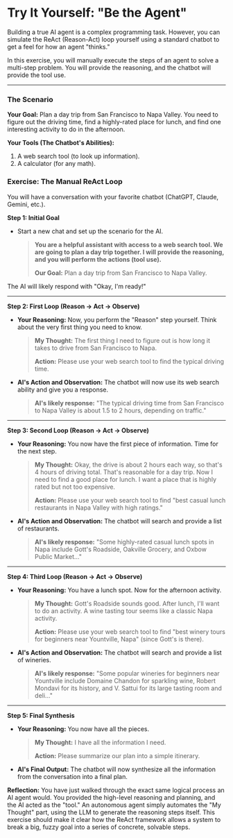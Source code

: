 # Try It Yourself: "Be the Agent"

Building a true AI agent is a complex programming task. However, you can simulate the ReAct (Reason-Act) loop yourself using a standard chatbot to get a feel for how an agent "thinks."

In this exercise, you will manually execute the steps of an agent to solve a multi-step problem. You will provide the reasoning, and the chatbot will provide the tool use.

---

### The Scenario

**Your Goal:** Plan a day trip from San Francisco to Napa Valley. You need to figure out the driving time, find a highly-rated place for lunch, and find one interesting activity to do in the afternoon.

**Your Tools (The Chatbot's Abilities):**
1.  A web search tool (to look up information).
2.  A calculator (for any math).

### Exercise: The Manual ReAct Loop

You will have a conversation with your favorite chatbot (ChatGPT, Claude, Gemini, etc.).

**Step 1: Initial Goal**

*   Start a new chat and set up the scenario for the AI.
    > **You are a helpful assistant with access to a web search tool. We are going to plan a day trip together. I will provide the reasoning, and you will perform the actions (tool use).**
    >
    > **Our Goal:** Plan a day trip from San Francisco to Napa Valley.

The AI will likely respond with "Okay, I'm ready!"

---

**Step 2: First Loop (Reason -> Act -> Observe)**

*   **Your Reasoning:** Now, you perform the "Reason" step yourself. Think about the very first thing you need to know.
    > **My Thought:** The first thing I need to figure out is how long it takes to drive from San Francisco to Napa.
    >
    > **Action:** Please use your web search tool to find the typical driving time.

*   **AI's Action and Observation:** The chatbot will now use its web search ability and give you a response.
    > **AI's likely response:** "The typical driving time from San Francisco to Napa Valley is about 1.5 to 2 hours, depending on traffic."

---

**Step 3: Second Loop (Reason -> Act -> Observe)**

*   **Your Reasoning:** You now have the first piece of information. Time for the next step.
    > **My Thought:** Okay, the drive is about 2 hours each way, so that's 4 hours of driving total. That's reasonable for a day trip. Now I need to find a good place for lunch. I want a place that is highly rated but not too expensive.
    >
    > **Action:** Please use your web search tool to find "best casual lunch restaurants in Napa Valley with high ratings."

*   **AI's Action and Observation:** The chatbot will search and provide a list of restaurants.
    > **AI's likely response:** "Some highly-rated casual lunch spots in Napa include Gott's Roadside, Oakville Grocery, and Oxbow Public Market..."

---

**Step 4: Third Loop (Reason -> Act -> Observe)**

*   **Your Reasoning:** You have a lunch spot. Now for the afternoon activity.
    > **My Thought:** Gott's Roadside sounds good. After lunch, I'll want to do an activity. A wine tasting tour seems like a classic Napa activity.
    >
    > **Action:** Please use your web search tool to find "best winery tours for beginners near Yountville, Napa" (since Gott's is there).

*   **AI's Action and Observation:** The chatbot will search and provide a list of wineries.
    > **AI's likely response:** "Some popular wineries for beginners near Yountville include Domaine Chandon for sparkling wine, Robert Mondavi for its history, and V. Sattui for its large tasting room and deli..."

---

**Step 5: Final Synthesis**

*   **Your Reasoning:** You now have all the pieces.
    > **My Thought:** I have all the information I need.
    >
    > **Action:** Please summarize our plan into a simple itinerary.

*   **AI's Final Output:** The chatbot will now synthesize all the information from the conversation into a final plan.

**Reflection:**
You have just walked through the exact same logical process an AI agent would. You provided the high-level reasoning and planning, and the AI acted as the "tool." An autonomous agent simply automates the "My Thought" part, using the LLM to generate the reasoning steps itself. This exercise should make it clear how the ReAct framework allows a system to break a big, fuzzy goal into a series of concrete, solvable steps.
